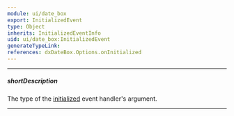 ```yaml
---
module: ui/date_box
export: InitializedEvent
type: Object
inherits: InitializedEventInfo
uid: ui/date_box:InitializedEvent
generateTypeLink: 
references: dxDateBox.Options.onInitialized
---
```

---
##### shortDescription
The type of the [initialized]({basewidgetpath}/Events/#initialized) event handler's argument.

---
<!-- Description goes here -->